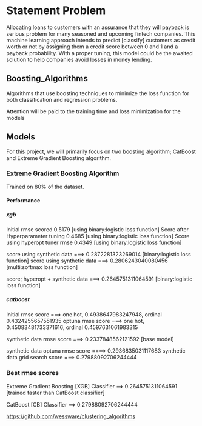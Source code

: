 # Statement Problem

Allocating loans to customers with an assurance that they will payback is serious problem for many seasoned and upcoming
fintech companies. This machine learning approach intends to predict [classify] customers as credit worth or not by assigning them a credit score
between 0 and 1 and a payback probability. With a proper tuning, this model could be the awaited solution to help companies avoid losses in money lending.

## Boosting_Algorithms

Algorithms that use boosting techniques to minimize the loss function for both classification and regression problems.

Attention will be paid to the training time and loss minimization for the models

## Models

For this project, we will primarily focus on two boosting algorithm; CatBoost and Extreme Gradient Boosting algorithm.

### Extreme Gradient Boosting Algorithm

Trained on 80% of the dataset.

#### Performance

##### xgb

Initial rmse scored                         0.5179          [using binary:logistic loss function]
Score after Hyperparameter tuning           0.4685          [using binary:logistic loss function]
Score using hyperopt tuner rmse             0.4349          [using binary:logistic loss function]

score using synthetic data ===> 0.2872281323269014  [binary:logistic loss function]
score using synthetic data ===> 0.2806243040080456  [multi:softmax loss function]

score; hyperopt + synthetic data ===> 0.2645751311064591 [binary:logistic loss function]

##### catboost

Initial rmse score ===> one hot, 0.4938647983247948, ordinal 0.4324255657551935
optuna rmse score ===> one hot, 0.45083481733371616, ordinal 0.4597631061983315

synthetic data rmse score ===> 0.2337848562121592 [base model]

synthetic data optuna rmse score ====> 0.2936835031117683
synthetic data grid search score ===> 0.27988092706244444

### Best rmse scores

Extreme Gradient Boosting [XGB] Classifier ==> 0.2645751311064591 [trained faster than CatBoost classifier]

CatBoost [CB] Classifier ==> 0.27988092706244444

https://github.com/wessware/clustering_algorithms
